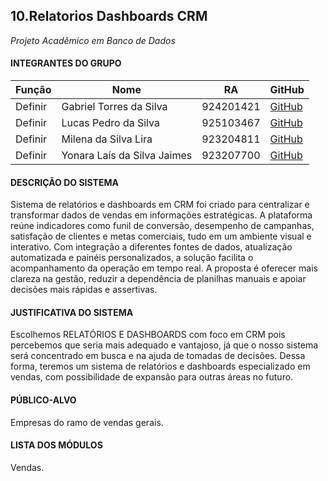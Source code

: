 
## 10.Relatorios Dashboards CRM
_Projeto Acadêmico em Banco de Dados_

#### INTEGRANTES DO GRUPO

| Função | Nome | RA | GitHub |
|--------|------|----|--------|
| Definir | Gabriel Torres da Silva | 924201421 | [GitHub](https://github.com/GB-Torress) |
| Definir | Lucas Pedro da Silva | 925103467 | [GitHub](https://github.com/lucspedr) |
| Definir | Milena da Silva Lira | 923204811 | [GitHub]() |
| Definir | Yonara Laís da Silva Jaimes | 923207700 | [GitHub]() |


#### DESCRIÇÃO DO SISTEMA
Sistema de relatórios e dashboards em CRM foi criado para centralizar e transformar dados de vendas em informações estratégicas. A plataforma reúne indicadores como funil de conversão, desempenho de campanhas, satisfação de clientes e metas comerciais, tudo em um ambiente visual e interativo. Com integração a diferentes fontes de dados, atualização automatizada e painéis personalizados, a solução facilita o acompanhamento da operação em tempo real. A proposta é oferecer mais clareza na gestão, reduzir a dependência de planilhas manuais e apoiar decisões mais rápidas e assertivas.

#### JUSTIFICATIVA DO SISTEMA
Escolhemos RELATÓRIOS E DASHBOARDS com foco em CRM pois percebemos que seria mais adequado e vantajoso, já que o nosso sistema será concentrado em busca e na ajuda de tomadas de decisões. Dessa forma, teremos um sistema de relatórios e dashboards especializado em vendas, com possibilidade de expansão para outras áreas no futuro.

#### PÚBLICO-ALVO
Empresas do ramo de vendas gerais.

#### LISTA DOS MÓDULOS
Vendas.
